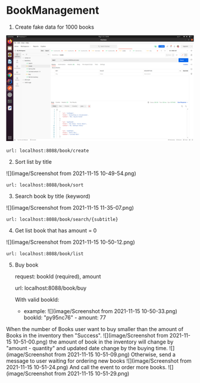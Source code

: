 # BookManagement
1. Create fake data for 1000 books

![](./image/1.png)

    url: localhost:8088/book/create
2. Sort list by title

![](image/Screenshot from 2021-11-15 10-49-54.png)

    url: localhost:8088/book/sort
3. Search book by title (keyword)

![](image/Screenshot from 2021-11-15 11-35-07.png)

    url: localhost:8088/book/search/{subtitle}
4. Get list book that has amount = 0

![](image/Screenshot from 2021-11-15 10-50-12.png)

    url: localhost:8088/book/list
5. Buy book

    request: bookId (required), amount

    url: localhost:8088/book/buy

    With valid bookId:
    - example:
![](image/Screenshot from 2021-11-15 10-50-33.png)
    bookId: "py95nc76" - amount: 77

When the number of Books user want to buy smaller than the amount of Books in the inventory then "Success".
![](image/Screenshot from 2021-11-15 10-51-00.png)
the amount of book in the inventory will change by "amount - quantity" and updated date change by the buying time.
![](image/Screenshot from 2021-11-15 10-51-09.png)
Otherwise, send a message to user waiting for ordering new books
![](image/Screenshot from 2021-11-15 10-51-24.png)
And call the event to order more books.
![](image/Screenshot from 2021-11-15 10-51-29.png)
    
